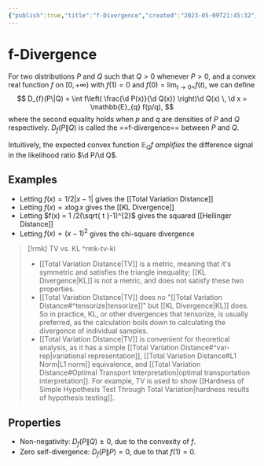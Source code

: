 ```yaml
---
{"publish":true,"title":"f-Divergence","created":"2023-05-09T21:45:32","modified":"2025-06-06T01:33:01","tags":["pub-stat"],"cssclasses":"","type":"note","sup":["[[Probability]]"],"state":"done"}
---
```



# f-Divergence

For two distributions $P$ and $Q$ such that $Q>0$ whenever $P>0$, and a convex real function $f$ on $[0,+\infty)$ with $f(1) = 0$ and $f(0) = \lim_{ t \to 0+ }f(t)$, we can define
$$
D_{f}(P\|Q) = \int f\left( \frac{\d P(x)}{\d Q(x)} \right)\d  Q(x) \, \d x = \mathbb{E}_{q} f(p/q),
$$
where the second equality holds when $p$ and $q$ are densities of $P$ and $Q$ respectively. $D_{f}(P\| Q)$ is called the ==f-divergence== between $P$ and $Q$.

Intuitively, the expected convex function $\mathbb{E}_{Q}f$ *amplifies* the difference signal in the likelihood ratio $\d P/\d Q$.

## Examples

- Letting $f(x) = 1 /2|x-1|$ gives the [[Total Variation Distance]]
- Letting $f(x) = x \log x$ gives the [[KL Divergence]]
- Letting $f(x) = 1 /2(\sqrt{ t }-1)^{2}$ gives the squared [[Hellinger Distance]]
- Letting $f(x) = (x-1)^{2}$ gives the chi-square divergence

> [!rmk] TV vs. KL ^rmk-tv-kl
> - [[Total Variation Distance\|TV]] is a metric, meaning that it's symmetric and satisfies the triangle inequality; [[KL Divergence\|KL]] is not a metric, and does not satisfy these two properties.
> - [[Total Variation Distance\|TV]] does no "[[Total Variation Distance#^tensorize\|tensorize]]" but [[KL Divergence\|KL]] does. So in practice, KL, or other divergences that tensorize, is usually preferred, as the calculation boils down to calculating the divergence of individual samples.
> - [[Total Variation Distance\|TV]] is convenient for theoretical analysis, as it has a simple [[Total Variation Distance#^var-rep\|variational representation]], [[Total Variation Distance#L1 Norm\|L1 norm]] equivalence, and [[Total Variation Distance#Optimal Transport Interpretation\|optimal transportation interpretation]]. For example, TV is used to show [[Hardness of Simple Hypothesis Test Through Total Variation\|hardness results of hypothesis testing]].

## Properties

- Non-negativity: $D_{f}(P\|Q) \ge 0$, due to the convexity of $f$.
- Zero self-divergence: $D_{f}(P\|P) = 0$, due to that $f(1)=0$.
